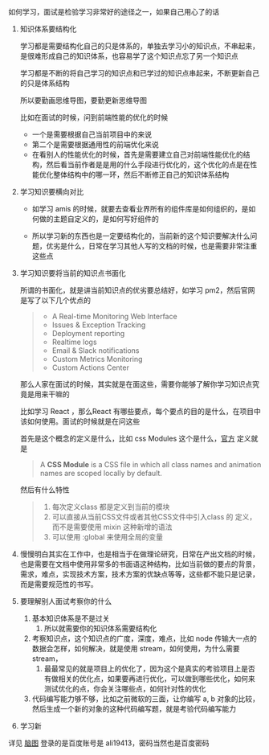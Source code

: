如何学习，面试是检验学习非常好的途径之一，如果自己用心了的话

1. 知识体系要结构化

   学习都是需要结构化自己的只是体系的，单独去学习小的知识点，不串起来，是很难形成自己的知识体系，也容易学了这个知识点忘了另一个知识点

   学习都是不断的将自己学习的知识点和已学过的知识点串起来，不断更新自己的只是体系结构

   所以要勤画思维导图，要勤更新思维导图

   比如在面试的时候，问到前端性能的优化的时候

   - 一个是需要根据自己当前项目中的来说
   - 第二个是需要根据通用性的前端优化来说
   - 在看别人的性能优化的时候，首先是需要建立自己对前端性能优化的结构，然后看当前作者是是用的什么手段进行优化的，这个优化的点是在性能优化整体结构中的哪一环，然后不断修正自己的知识体系结构

2. 学习知识要横向对比

   - 如学习 amis 的时候，就要去查看业界所有的组件库是如何组织的，是如何做的主题自定义的，是如何写好组件的

   - 所以学习新的东西也是一定要结构化的，当前新的这个知识要解决什么问题，优劣是什么，日常在学习其他人写的文档的时候，也是需要非常注重这些点

3. 学习知识要将当前的知识点书面化

   所谓的书面化，就是讲当前知识点的优劣要总结好，如学习 pm2，然后官网是写了以下几个优点的

   > - A Real-time Monitoring Web Interface
   > - Issues & Exception Tracking
   > - Deployment reporting
   > - Realtime logs
   > - Email & Slack notifications
   > - Custom Metrics Monitoring
   > - Custom Actions Center

   那么人家在面试的时候，其实就是在面这些，需要你能够了解你学习知识点究竟是用来干嘛的

   比如学习 React ，那么React 有哪些要点，每个要点的目的是什么，在项目中该如何使用。面试的时候就是在问这些

   首先是这个概念的定义是什么，比如 css Modules 这个是什么，[官方](https://github.com/css-modules/css-modules) 定义就是

   > A **CSS Module** is a CSS file in which all class names and animation names are scoped locally by default. 

   然后有什么特性

   >1. 每次定义class 都是定义到当前的模块
   >2. 可以直接从当前CSS文件或者其他CSS文件中引入class 的 定义，而不是需要使用 mixin 这种新增的语法
   >3. 可以使用 :global 来使用全局的变量

4. 慢慢明白其实在工作中，也是相当于在做理论研究，日常在产出文档的时候，也是需要在文档中使用非常多的书面语这种结构，比如当前做的要点的背景，需求，难点，实现技术方案，技术方案的优缺点等等，这些都不能只是记录，而是需要规范性的书写。

5. 要理解别人面试考察你的什么

   1. 基本知识体系是不是过关
      1. 所以就需要你的知识体系需要结构化
   2. 考察知识点，这个知识点的广度，深度，难点，比如 node 传输大一点的数据会怎样，如何解决，就是使用 stream，如何使用，为什么需要 stream，
      1. 最最常见的就是项目上的优化了，因为这个是真实的考验项目上是否有做相关的优化点，如果要再进行优化，可以做到哪些优化，如何来测试优化的点，你会关注哪些点，如何针对性的优化
   3. 代码编写能力够不够，比如之前微软的三面，让你编写 a, b 对象的比较，然后生成一个新的对象的这种代码编写题，就是考验代码编写能力

6. 学习新



详见 [脑图](https://naotu.baidu.com/) 登录的是百度账号是 ali19413，密码当然也是百度密码



